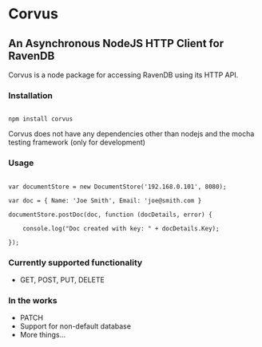 # Corvus
## An Asynchronous NodeJS HTTP Client for RavenDB

Corvus is a node package for accessing RavenDB using its HTTP API.


### Installation

<code>
npm install corvus
</code>

Corvus does not have any dependencies other than nodejs and the mocha testing framework (only for development)

### Usage

<code>
var documentStore = new DocumentStore('192.168.0.101', 8080);<br/>
var doc = { Name: 'Joe Smith', Email: 'joe@smith.com }<br/>
documentStore.postDoc(doc, function (docDetails, error) {<br/>
    console.log("Doc created with key: " + docDetails.Key);<br/>
});
</code>

### Currently supported functionality

* GET, POST, PUT, DELETE

### In the works

* PATCH
* Support for non-default database
* More things...


